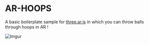 # AR-HOOPS

A basic boilerplate sample for [three.ar.js](https://github.com/google-ar/three.ar.js) in which you can throw balls through hoops in AR !

![Imgur](https://i.imgur.com/ZuyvhBO.gif)